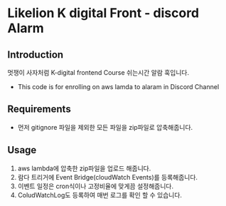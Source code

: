 # Likelion K digital Front - discord Alarm

## Introduction

멋쟁이 사자처럼 K-digital frontend Course 쉬는시간 알람 훅입니다.

- This code is for enrolling on aws lamda to alaram in Discord Channel

## Requirements

- 먼저 gitignore 파일을 제외한 모든 파일을 zip파일로 압축해줍니다.

## Usage

1. aws lambda에 압축한 zip파일을 업로드 해줍니다.
2. 람다 트리거에 Event Bridge(cloudWatch Events)를 등록해줍니다.
3. 이벤트 일정은 cron식이나 고정비율에 맞게끔 설정해줍니다.
4. ColudWatchLog도 등록하여 매번 로그를 확인 할 수 있습니다.
